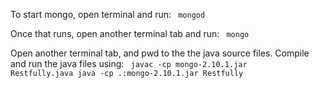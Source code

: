 To start mongo, open terminal and run:
<code>
mongod
</code>

Once that runs, open another terminal tab and run:
<code>
mongo
</code>

Open another terminal tab, and pwd to the the java source files. Compile and run the java files using:
<code>
javac -cp mongo-2.10.1.jar Restfully.java
java -cp .:mongo-2.10.1.jar Restfully
</code>